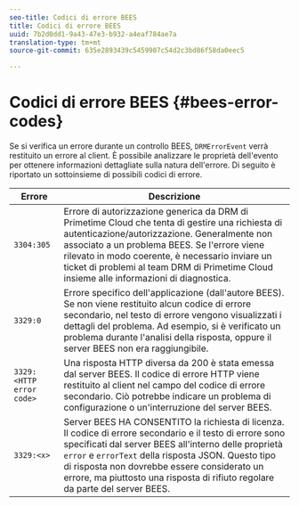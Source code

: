 ```yaml
---
seo-title: Codici di errore BEES
title: Codici di errore BEES
uuid: 7b2d0dd1-9a43-47e3-b932-a4eaf784ae7a
translation-type: tm+mt
source-git-commit: 635e2893439c5459907c54d2c3bd86f58da0eec5

---
```



# Codici di errore BEES {#bees-error-codes}

<!--<a id="section_81946679E1114DBA9FE173D0AA9E2F09"></a>-->

Se si verifica un errore durante un controllo BEES, `DRMErrorEvent` verrà restituito un errore al client. È possibile analizzare le proprietà dell&#39;evento per ottenere informazioni dettagliate sulla natura dell&#39;errore. Di seguito è riportato un sottoinsieme di possibili codici di errore.

| Errore | Descrizione |
|---|---|
| `3304:305` | Errore di autorizzazione generica da DRM di Primetime Cloud che tenta di gestire una richiesta di autenticazione/autorizzazione. Generalmente non associato a un problema BEES. Se l&#39;errore viene rilevato in modo coerente, è necessario inviare un ticket di problemi al team DRM di Primetime Cloud insieme alle informazioni di diagnostica. |
| `3329:0` | Errore specifico dell&#39;applicazione (dall&#39;autore BEES). Se non viene restituito alcun codice di errore secondario, nel testo di errore vengono visualizzati i dettagli del problema. Ad esempio, si è verificato un problema durante l&#39;analisi della risposta, oppure il server BEES non era raggiungibile. |
| `3329:<HTTP error code>` | Una risposta HTTP diversa da 200 è stata emessa dal server BEES. Il codice di errore HTTP viene restituito al client nel campo del codice di errore secondario. Ciò potrebbe indicare un problema di configurazione o un&#39;interruzione del server BEES. |
| `3329:<x>` | Server BEES HA CONSENTITO la richiesta di licenza. Il codice di errore secondario e il testo di errore sono specificati dal server BEES all&#39;interno delle proprietà `error` e `errorText` della risposta JSON. Questo tipo di risposta non dovrebbe essere considerato un errore, ma piuttosto una risposta di rifiuto regolare da parte del server BEES. |